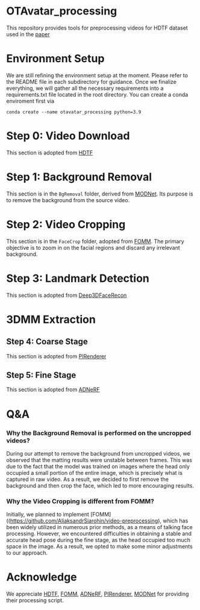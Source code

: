 # OTAvatar_processing
This repository provides tools for preprocessing videos for HDTF dataset used in the [paper](https://github.com/theEricMa/OTAvatar)

# Environment Setup
We are still refining the environment setup at the moment. Please refer to the README file in each subdirectory for guidance. Once we finalize everything, we will gather all the necessary requirements into a requirements.txt file located in the root directory. You can create a conda enviroment first via
```
conda create --name otavatar_processing python=3.9
```
# Step 0: Video Download
This section is adopted from [HDTF](https://github.com/MRzzm/HDTF)

# Step 1: Background Removal
This section is in the `BgRemoval` folder, derived from [MODNet](https://github.com/ZHKKKe/MODNet). Its purpose is to remove the background from the source video.

# Step 2: Video Cropping
This section is in the `FaceCrop` folder, adopted from [FOMM](https://github.com/AliaksandrSiarohin/video-preprocessing). The primary objective is to zoom in on the facial regions and discard any irrelevant background.

# Step 3: Landmark Detection
This section is adopted from [Deep3DFaceRecon](https://github.com/sicxu/Deep3DFaceRecon_pytorch)

# 3DMM Extraction
## Step 4: Coarse Stage
This section is adopted from [PIRenderer](https://github.com/RenYurui/PIRender)

## Step 5: Fine Stage
This section is adopted from [ADNeRF](https://github.com/YudongGuo/AD-NeRF)

# Q&A
### Why the Background Removal is performed on the uncropped videos?
During our attempt to remove the background from uncropped videos, we observed that the matting results were unstable between frames. This was due to the fact that the model was trained on images where the head only occupied a small portion of the entire image, which is precisely what is captured in raw video. As a result, we decided to first remove the background and then crop the face, which led to more encouraging results.

### Why the Video Cropping is different from FOMM?
Initially, we planned to implement [FOMM]((https://github.com/AliaksandrSiarohin/video-preprocessing), which has been widely utilized in numerous prior methods, as a means of talking face processing. However, we encountered difficulties in obtaining a stable and accurate head pose during the fine stage, as the head occupied too much space in the image. As a result, we opted to make some minor adjustments to our approach.

# Acknowledge
We appreciate [HDTF](https://github.com/MRzzm/HDTF), [FOMM](https://github.com/AliaksandrSiarohin/video-preprocessing), [ADNeRF](https://github.com/YudongGuo/AD-NeRF), [PIRenderer](https://github.com/RenYurui/PIRender), [MODNet](https://github.com/ZHKKKe/MODNet) for providing their processing script.
